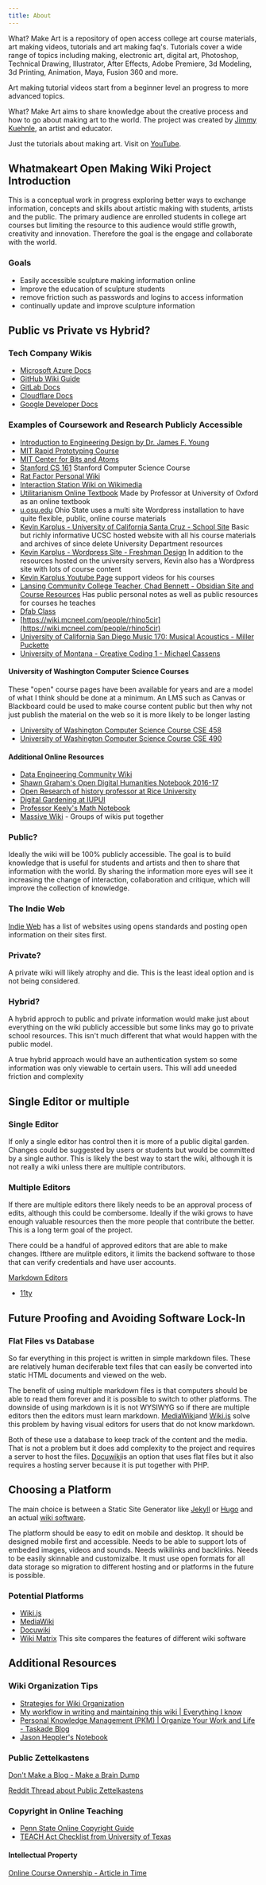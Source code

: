 ```yaml
---
title: About
---
```


<div>

<p>What? Make Art is a repository of open access college art course materials, art making videos, tutorials and art making faq's. Tutorials cover a wide range of topics including making, electronic art, digital art, Photoshop, Technical Drawing, Illustrator, After Effects, Adobe Premiere, 3d Modeling, 3d Printing, Animation, Maya, Fusion 360 and more.</p>

<p>Art making tutorial videos start from a beginner level an progress to more advanced topics.</p>

<p>What? Make Art aims to share knowledge about the creative process and how to go about making art to the world. The project was created by <a href="https://www.jimmykuehnle.com">Jimmy Kuehnle</a>, an artist and educator.</p>

<p>Just the tutorials about making art. Visit on <a href="https://www.youtube.com/channel/UCmGXH-jy0o2CuhqtpxbaQgA">YouTube</a>.</p>
</div>

## Whatmakeart Open Making Wiki Project Introduction

This is a conceptual work in progress exploring better ways to exchange information, concepts and skills about artistic making with students, artists and the public. The primary audience are enrolled students in college art courses but limiting the resource to this audience would stifle growth, creativity and innovation. Therefore the goal is the engage and collaborate with the world.

### Goals

- Easily accessible sculpture making information online
- Improve the education of sculpture students
- remove friction such as passwords and logins to access information
- continually update and improve sculpture information

## Public vs Private vs Hybrid?

### Tech Company Wikis

- [Microsoft Azure Docs](https://github.com/MicrosoftDocs/azure-docs)
- [GitHub Wiki Guide](https://docs.github.com/en/communities/documenting-your-project-with-wikis)
- [GitLab Docs](https://docs.gitlab.com/ee/user/project/pages/)
- [Cloudflare Docs](https://developers.cloudflare.com/)
- [Google Developer Docs](https://developers.google.com/workspace)

### Examples of Coursework and Research Publicly Accessible

- [Introduction to Engineering Design by Dr. James F. Young](https://www.clear.rice.edu/elec201/index.html)
- [MIT Rapid Prototyping Course](http://fab.cba.mit.edu/classes/865.18/index.html)
- [MIT Center for Bits and Atoms](http://cba.mit.edu/)
- [Stanford CS 161](https://stanford-cs161.github.io/) Stanford Computer Science Course
- [Rat Factor Personal Wiki](https://ratfactor.com/hugo-adoc-html5s)
- [Interaction Station Wiki on Wikimedia](https://interactionstation.wdka.hro.nl/wiki/Main_Page)
- [Utilitarianism Online Textbook](https://utilitarianism.net/) Made by Professor at University of Oxford as an online textbook
- [u.osu.edu](https://u.osu.edu/) Ohio State uses a multi site Wordpress installation to have quite flexible, public, online course materials
- [Kevin Karplus - University of California Santa Cruz - School Site](https://users.soe.ucsc.edu/~karplus/bme88a/) Basic but richly informative UCSC hosted website with all his course materials and archives of since delete University Department resources
- [Kevin Karplus - Wordpress Site - Freshman Design](https://gasstationwithoutpumps.wordpress.com/freshman-design-table-of-contents/) In addition to the resources hosted on the university servers, Kevin also has a Wordpress site with lots of course content
- [Kevin Karplus Youtube Page](https://www.youtube.com/c/gasstationwithoutpumps/videos) support videos for his courses
- [Lansing Community College Teacher, Chad Bennett - Obsidian Site and Course Resources](https://mister-chad.com/welcome) Has public personal notes as well as public resources for courses he teaches
- [Dfab Class](http://dfabclass.com/20/)
- [https://wiki.mcneel.com/people/rhino5cir](https://wiki.mcneel.com/people/rhino5cir)
- [University of California San Diego Music 170: Musical Acoustics - Miller Puckette](https://msp.ucsd.edu/syllabi/170.21s/)
- [University of Montana - Creative Coding 1 - Michael Cassens](https://montana-media-arts.github.io/MART120-Fall2023/)

#### University of Washington Computer Science Courses

These "open" course pages have been available for years and are a model of what I think should be done at a minimum. An LMS such as Canvas or Blackboard could be used to make course content public but then why not just publish the material on the web so it is more likely to be longer lasting

- [University of Washington Computer Science Course CSE 458](https://courses.cs.washington.edu/courses/cse458/)
- [University of Washington Computer Science Course CSE 490](https://courses.cs.washington.edu/courses/cse490t/15sp/)

#### Additional Online Resources

- [Data Engineering Community Wiki](https://github.com/data-engineering-community/data-engineering-wiki)
- [Shawn Graham's Open Digital Humanities Notebook 2016-17](http://smgprojects.github.io/)
- [Open Research of history professor at Rice University](http://wiki.wcaleb.rice.edu/)
- [Digital Gardening at IUPUI](https://www.iue.edu/blogs/library/2021/11/08/digital-gardening-a-new-way-to-think-about-digital-literacy/)
- [Professor Keely's Math Notebook](https://www.integreat.ca/OL/index.html)
- [Massive Wiki](https://massive.wiki/) - Groups of wikis put together

### Public?

Ideally the wiki will be 100% publicly accessible. The goal is to build knowledge that is useful for students and artists and then to share that information with the world. By sharing the information more eyes will see it increasing the change of interaction, collaboration and critique, which will improve the collection of knowledge.

### The Indie Web

[Indie Web](https://indieweb.org/POSSE) has a list of websites using opens standards and posting open information on their sites first.

### Private?

A private wiki will likely atrophy and die. This is the least ideal option and is not being considered.

### Hybrid?

A hybrid approch to public and private information would make just about everything on the wiki publicly accessible but some links may go to private school resources. This isn't much different that what would happen with the public model.

A true hybrid approach would have an authentication system so some information was only viewable to certain users. This will add uneeded friction and complexity

## Single Editor or multiple

### Single Editor

If only a single editor has control then it is more of a public digital garden. Changes could be suggested by users or students but would be committed by a single author. This is likely the best way to start the wiki, although it is not really a wiki unless there are multiple contributors.

### Multiple Editors

If there are multiple editors there likely needs to be an approval process of edits, although this could be combersome. Ideally if the wiki grows to have enough valuable resources then the more people that contribute the better. This is a long term goal of the project.

There could be a handful of approved editors that are able to make changes. Ifthere are mulitple editors, it limits the backend software to those that can verify credentials and have user accounts.

[Markdown Editors](https://www.oberlo.com/blog/markdown-editors)

- [11ty](https://www.11ty.dev/)

## Future Proofing and Avoiding Software Lock-In

### Flat Files vs Database

So far everything in this project is written in simple markdown files. These are relatively human deciferable text files that can easily be converted into static HTML documents and viewed on the web.

The benefit of using multiple markdown files is that computers should be able to read them forever and it is possible to switch to other platforms. The downside of using markdown is it is not WYSIWYG so if there are multiple editors then the editors must learn markdown. [MediaWiki](https://www.mediawiki.org/wiki/MediaWiki)and [Wiki.js](https://js.wiki/) solve this problem by having visual editors for users that do not know markdown.

Both of these use a database to keep track of the content and the media. That is not a problem but it does add complexity to the project and requires a server to host the files. [Docuwiki](https://www.dokuwiki.org/dokuwiki)is an option that uses flat files but it also requires a hosting server because it is put together with PHP.

## Choosing a Platform

The main choice is between a Static Site Generator like [Jekyll](https://jekyllrb.com/) or [Hugo](https://gohugo.io/) and an actual [wiki software](https://www.wikimatrix.org/).

The platform should be easy to edit on mobile and desktop. It should be designed mobile first and accessible. Needs to be able to support lots of embeded images, videos and sounds. Needs wikilinks and backlinks. Needs to be easily skinnable and customizalbe. It must use open formats for all data storage so migration to different hosting and or platforms in the future is possible.

### Potential Platforms

- [Wiki.js](https://js.wiki/)
- [MediaWiki](https://www.mediawiki.org/wiki/MediaWiki)
- [Docuwiki](https://www.dokuwiki.org/dokuwiki)
- [Wiki Matrix](https://www.wikimatrix.org/) This site compares the features of different wiki software

## Additional Resources

### Wiki Organization Tips

- [Strategies for Wiki Organization](https://tychoish.com/post/strategies-for-organizing-wiki-content/)
- [My workflow in writing and maintaining this wiki | Everything I know](https://wiki.nikiv.dev/other/wiki-workflow)
- [Personal Knowledge Management (PKM) | Organize Your Work and Life - Taskade Blog](https://www.taskade.com/blog/personal-knowledge-management-pkm-guide/)
- [Jason Heppler's Notebook](http://notebook.jasonheppler.org/)

### Public Zettelkastens

[Don't Make a Blog - Make a Brain Dump](https://bt.ht/dump/)

[Reddit Thread about Public Zettelkastens](https://www.reddit.com/r/Zettelkasten/comments/um9w9e/public_zettelkastens/?utm_medium=android_app&utm_source=share)

### Copyright in Online Teaching

- [Penn State Online Copyright Guide](https://guides.library.upenn.edu/copyright/onlinecourses)
- [TEACH Act Checklist from University of Texas](https://guides.lib.utexas.edu/copyright/teachactchecklist)

#### Intellectual Property

[Online Course Ownership - Article in Time](https://nation.time.com/2014/03/01/online-courses-moocs-ownership/)
